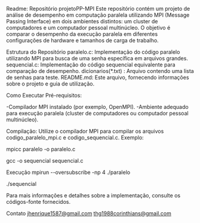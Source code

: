 Readme: Repositório projetoPP-MPI
Este repositório contém um projeto de análise de desempenho em computação paralela utilizando MPI (Message Passing Interface) em dois ambientes distintos: um cluster de computadores e um computador pessoal multinúcleo. 
O objetivo é comparar o desempenho da execução paralela em diferentes configurações de hardware e tamanhos de carga de trabalho.

Estrutura do Repositório
paralelo.c: Implementação do código paralelo utilizando MPI para busca de uma senha específica em arquivos grandes.
sequencial.c: Implementação do código sequencial equivalente para comparação de desempenho.
dicionarios(*.txt) : Arquivo contendo uma lista de senhas para teste.
README.md: Este arquivo, fornecendo informações sobre o projeto e guia de utilização.

Como Executar
Pré-requisitos:

-Compilador MPI instalado (por exemplo, OpenMPI).
-Ambiente adequado para execução paralela (cluster de computadores ou computador pessoal multinúcleo).

Compilação:
Utilize o compilador MPI para compilar os arquivos codigo_paralelo_mpi.c e codigo_sequencial.c. Exemplo:
  
  mpicc paralelo -o paralelo.c

  gcc -o sequencial sequencial.c

Execução
  mpirun --oversubscribe -np 4 ./paralelo

  ./sequencial

  Para mais informações e detalhes sobre a implementação, consulte os códigos-fonte fornecidos.

Contato
jhenrique1587@gmail.com 
thg1988corinthians@gmail.com
